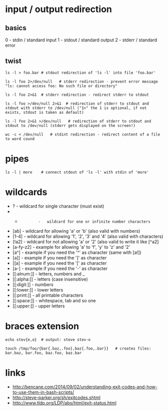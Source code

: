 # input / output redirection

## basics

0   -   stdin / standard input
1   -   stdout / standard output
2   -   stderr / standard error

## twist

```
ls -l > foo.bar # stdout redirection of 'ls -l' into file 'foo.bar'

ls -l foo 2>/dev/null   # stderr redirection - prevent error message "ls: cannot access foo: No such file or directory"

ls -l foo 2>&1  # stderr redirection - redirect stderr to stdout

ls -l foo >/dev/null 2>&1  # redirection of stderr to stdout and stdout with stderr to /dev/null ("1>" the 1 is optional, if not exists, stdout is taken as default)

ls -l foo 2>&1 >/dev/null   # redirection of stderr to stdout and stdout to /dev/null (stderr gets displayed on the screen!)

wc -c < /dev/null   # stdint redirection - redirect content of a file to word cound
```

# pipes

```
ls -l | more    # connect stdout of 'ls -l' with stdin of 'more'
```

# wildcards

* ?             -   wildcard for single character (must exist)
* *             -   wildcard for one or infinite number characters
* [ab]          -   wildcard for allowing 'a' or 'b' (also valid with numbers)
* [1-4]         -   wildcard for allowing '1', '2', '3' and '4' (also valid with characters)
* [!a2]         -   wildcard for not allowing 'a' or '2' (also valid to write it like [^a2]
* [a-fy-z2]     -   example for allowing 'a' to 'f', 'y' to 'z' and '2'
* [a^]          -   example if you need the '^' as character (same with [a!])
* [a]]          -   example if you need the ']' as character
* [[a]          -   example if you need the '[' as character
* [a-]          -   example if you need the '-' as character
* [[:alnum:]]   -   letters, numbers and _
* [[:alpha:]]   -   letters (case insensitive)
* [[:digit:]]   -   numbers
* [[:lower:]]   -   lower letters
* [[:print:]]   -   all printable characters
* [[:space:]]   -   whitespace, tab and so one
* [[:upper:]]   -   upper letters

# braces extension

```
echo stev{e,o}  # output: steve stev-o

touch /tmp/foo/{bar{.baz,.foo},baz{.foo,.bar}}   # creates files: bar.baz, bar.foo, baz.foo, baz.bar
```

# links

* http://bencane.com/2014/09/02/understanding-exit-codes-and-how-to-use-them-in-bash-scripts/
* http://steve-parker.org/sh/exitcodes.shtml
* http://www.tldp.org/LDP/abs/html/exit-status.html
